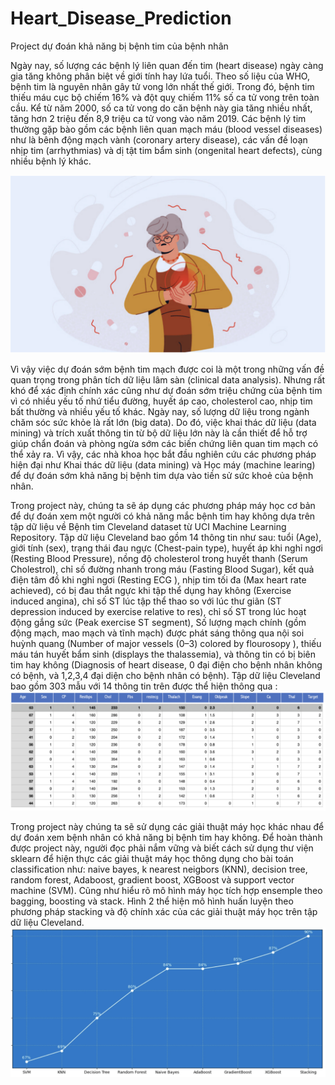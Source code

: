 # Heart_Disease_Prediction
Project dự đoán khả năng bị bệnh tim của bệnh nhân

Ngày nay, số lượng các bệnh lý liên quan đến tim (heart disease) ngày càng gia tăng không phân biệt về giới tính hay lứa tuổi. Theo số liệu của WHO, bệnh tim là nguyên nhân gây tử vong lớn nhất thế giới. Trong đó, bệnh tim thiếu máu cục bộ chiếm 16% và đột quỵ chiếm 11% số ca tử vong trên toàn cầu. Kể từ năm 2000, số ca tử vong do căn bệnh này gia tăng nhiều nhất, tăng hơn 2 triệu đến 8,9 triệu ca tử vong vào năm 2019. Các bệnh lý tim thường gặp bào gồm các bệnh liên quan mạch máu (blood vessel diseases) như là bênh động mạch vành (coronary artery disease), các vấn đề loạn nhịp tim (arrhythmias) và dị tật tim bẩm sinh (ongenital heart defects), cùng nhiều bệnh lý khác.

![ ](heart_disease.png)

Vì vậy việc dự đoán sớm bệnh tim mạch được coi là một trong những vấn đề quan trọng trong phân tích dữ liệu lâm sàn (clinical data analysis). Nhưng rất khó để xác định chính xác cũng như dự đoán sớm triệu chứng của bệnh tim vì có nhiều yếu tố nhứ tiểu đường, huyết áp cao, cholesterol cao, nhịp tim bất thường và nhiều yếu tố khác. Ngày nay, số lượng dữ liệu trong ngành chăm sóc sức khỏe là rất lớn (big data). Do đó, việc khai thác dữ liệu (data mining) và trích xuất thông tin từ bộ dữ liệu lớn này là cần thiết để hỗ trợ giúp chẩn đoán và phòng ngừa sớm các biến chứng liên quan tim mạch có thể xảy ra. Vì vậy, các nhà khoa học bắt đầu nghiên cứu các phương pháp hiện đại như Khai thác dữ liệu (data mining) và Học máy (machine learing) để dự đoán sớm khả năng bị bệnh tim dựa vào tiền sử sức khoẻ của bệnh nhân.

Trong project này, chúng ta sẽ áp dụng các phương pháp máy học cơ bản để dự đoán xem một người có khả năng mắc bệnh tim hay không dựa trên tập dữ liệu về Bệnh tim Cleveland dataset từ UCI Machine Learning Repository. Tập dữ liệu Cleveland bao gồm 14 thông tin như sau: tuổi (Age), giới tính (sex), trạng thái đau ngực (Chest-pain type), huyết áp khi nghỉ ngơi (Resting Blood Pressure), nồng độ cholesterol trong huyết thanh (Serum Cholestrol), chỉ số đường nhanh trong máu (Fasting Blood Sugar), kết quả điện tâm đồ khi nghỉ ngơi (Resting ECG ), nhịp tim tối đa (Max heart rate achieved), có bị đau thắt ngực khi tập thể dụng hay không (Exercise induced angina), chỉ số ST lúc tập thể thao so với lúc thư giãn (ST depression induced by exercise relative to res), chỉ số ST trong lúc hoạt động gắng sức (Peak exercise ST segment), Số lượng mạch chính (gồm động mạch, mao mạch và tĩnh mạch) được phát sáng thông qua nội soi huỳnh quang (Number of major vessels (0–3) colored by flourosopy ), thiếu máu tán huyết bẩm sinh (displays the thalassemia), và thông tin có bị biên tim hay không (Diagnosis of heart disease, 0 đại điện cho bệnh nhân không có bệnh, và 1,2,3,4 đại diện cho bệnh nhân có bệnh). Tập dữ liệu Cleveland bao gồm 303 mẫu với 14 thông tin trên được thể hiện thông qua :
![ ](sample_cleverland.png)



Trong project này chúng ta sẽ sử dụng các giải thuật máy học khác nhau để dự đoán xem bệnh nhân có khả năng bị bệnh tim hay không. Để hoàn thành được project này, người đọc phải nắm vững và biết cách sử dụng thư viện sklearn để hiện thực các giải thuật máy học thông dụng cho bài toán classification như: naive bayes, k nearest neigbors (KNN), decision tree, random forest, Adaboost, gradient boost, XGBoost và support vector machine (SVM). Cũng như hiểu rõ mô hình máy học tích hợp ensemple theo bagging, boosting và stack. Hình 2 thể hiện mô hình huấn luyện theo phương pháp stacking và độ chính xác của các giải thuật máy học trên tập dữ liệu Cleveland.
![ ](result_accuracy.png)
